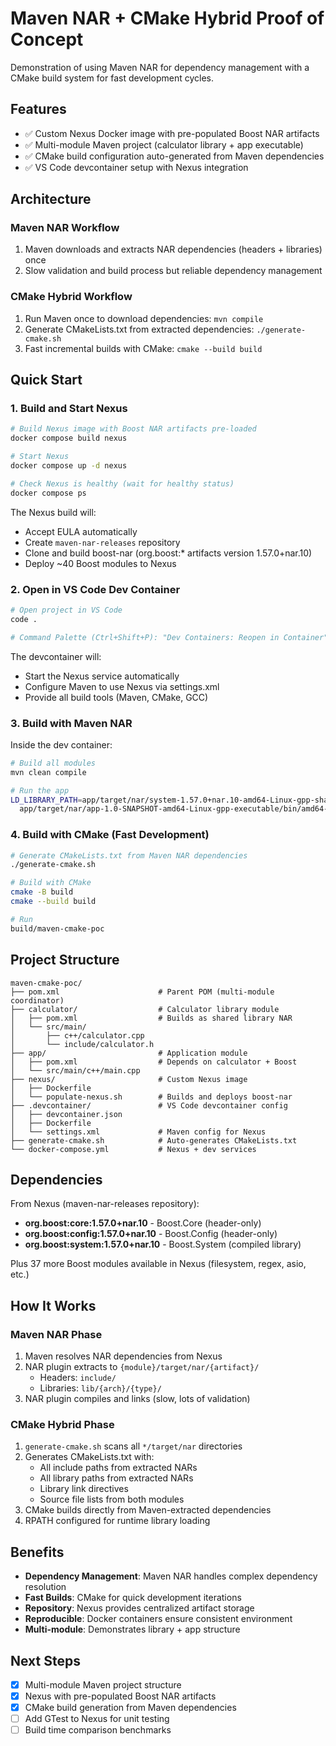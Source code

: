 # Maven NAR + CMake Hybrid Proof of Concept

Demonstration of using Maven NAR for dependency management with a CMake build system for fast development cycles.

## Features

- ✅ Custom Nexus Docker image with pre-populated Boost NAR artifacts
- ✅ Multi-module Maven project (calculator library + app executable)
- ✅ CMake build configuration auto-generated from Maven dependencies
- ✅ VS Code devcontainer setup with Nexus integration

## Architecture

### Maven NAR Workflow
1. Maven downloads and extracts NAR dependencies (headers + libraries) once
2. Slow validation and build process but reliable dependency management

### CMake Hybrid Workflow
1. Run Maven once to download dependencies: `mvn compile`
2. Generate CMakeLists.txt from extracted dependencies: `./generate-cmake.sh`
3. Fast incremental builds with CMake: `cmake --build build`

## Quick Start

### 1. Build and Start Nexus

```bash
# Build Nexus image with Boost NAR artifacts pre-loaded
docker compose build nexus

# Start Nexus
docker compose up -d nexus

# Check Nexus is healthy (wait for healthy status)
docker compose ps
```

The Nexus build will:
- Accept EULA automatically
- Create `maven-nar-releases` repository
- Clone and build boost-nar (org.boost:* artifacts version 1.57.0+nar.10)
- Deploy ~40 Boost modules to Nexus

### 2. Open in VS Code Dev Container

```bash
# Open project in VS Code
code .

# Command Palette (Ctrl+Shift+P): "Dev Containers: Reopen in Container"
```

The devcontainer will:
- Start the Nexus service automatically
- Configure Maven to use Nexus via settings.xml
- Provide all build tools (Maven, CMake, GCC)

### 3. Build with Maven NAR

Inside the dev container:

```bash
# Build all modules
mvn clean compile

# Run the app
LD_LIBRARY_PATH=app/target/nar/system-1.57.0+nar.10-amd64-Linux-gpp-shared/lib/amd64-Linux-gpp/shared \
  app/target/nar/app-1.0-SNAPSHOT-amd64-Linux-gpp-executable/bin/amd64-Linux-gpp/app
```

### 4. Build with CMake (Fast Development)

```bash
# Generate CMakeLists.txt from Maven NAR dependencies
./generate-cmake.sh

# Build with CMake
cmake -B build
cmake --build build

# Run
build/maven-cmake-poc
```

## Project Structure

```
maven-cmake-poc/
├── pom.xml                      # Parent POM (multi-module coordinator)
├── calculator/                  # Calculator library module
│   ├── pom.xml                  # Builds as shared library NAR
│   └── src/main/
│       ├── c++/calculator.cpp
│       └── include/calculator.h
├── app/                         # Application module
│   ├── pom.xml                  # Depends on calculator + Boost
│   └── src/main/c++/main.cpp
├── nexus/                       # Custom Nexus image
│   ├── Dockerfile
│   └── populate-nexus.sh        # Builds and deploys boost-nar
├── .devcontainer/               # VS Code devcontainer config
│   ├── devcontainer.json
│   ├── Dockerfile
│   └── settings.xml             # Maven config for Nexus
├── generate-cmake.sh            # Auto-generates CMakeLists.txt
└── docker-compose.yml           # Nexus + dev services
```

## Dependencies

From Nexus (maven-nar-releases repository):

- **org.boost:core:1.57.0+nar.10** - Boost.Core (header-only)
- **org.boost:config:1.57.0+nar.10** - Boost.Config (header-only)
- **org.boost:system:1.57.0+nar.10** - Boost.System (compiled library)

Plus 37 more Boost modules available in Nexus (filesystem, regex, asio, etc.)

## How It Works

### Maven NAR Phase
1. Maven resolves NAR dependencies from Nexus
2. NAR plugin extracts to `{module}/target/nar/{artifact}/`
   - Headers: `include/`
   - Libraries: `lib/{arch}/{type}/`
3. NAR plugin compiles and links (slow, lots of validation)

### CMake Hybrid Phase
1. `generate-cmake.sh` scans all `*/target/nar` directories
2. Generates CMakeLists.txt with:
   - All include paths from extracted NARs
   - All library paths from extracted NARs
   - Library link directives
   - Source file lists from both modules
3. CMake builds directly from Maven-extracted dependencies
4. RPATH configured for runtime library loading

## Benefits

- **Dependency Management**: Maven NAR handles complex dependency resolution
- **Fast Builds**: CMake for quick development iterations
- **Repository**: Nexus provides centralized artifact storage
- **Reproducible**: Docker containers ensure consistent environment
- **Multi-module**: Demonstrates library + app structure

## Next Steps

- [x] Multi-module Maven project structure
- [x] Nexus with pre-populated Boost NAR artifacts
- [x] CMake build generation from Maven dependencies
- [ ] Add GTest to Nexus for unit testing
- [ ] Build time comparison benchmarks
